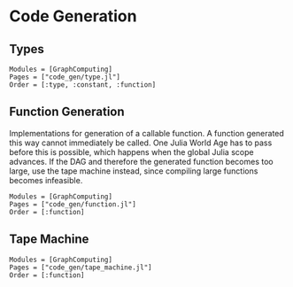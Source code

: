 # Code Generation

## Types
```@autodocs
Modules = [GraphComputing]
Pages = ["code_gen/type.jl"]
Order = [:type, :constant, :function]
```

## Function Generation
Implementations for generation of a callable function. A function generated this way cannot immediately be called. One Julia World Age has to pass before this is possible, which happens when the global Julia scope advances. If the DAG and therefore the generated function becomes too large, use the tape machine instead, since compiling large functions becomes infeasible.
```@autodocs
Modules = [GraphComputing]
Pages = ["code_gen/function.jl"]
Order = [:function]
```

## Tape Machine
```@autodocs
Modules = [GraphComputing]
Pages = ["code_gen/tape_machine.jl"]
Order = [:function]
```